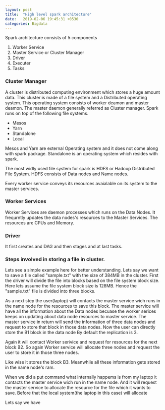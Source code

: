 ```yaml
---
layout: post
title:  "High level spark architecture"
date:   2019-02-06 19:45:31 +0530
categories: Bigdata
---
```


Spark architecture consists of 5 components
1. Worker Service
2. Master Service or Cluster Manager
3. Driver
4. Executer
5. Tasks

### Cluster Manager
A cluster is distributed computing environment which stores a huge amount data. This cluster is made of a file system 
and a Distributed operating system. This operating system consists of worker deamon and master deamon. The master daemon 
generally referred as
Cluster manager.
Spark runs on top of the following file systems.
- Mesos
- Yarn
- Standalone
- Local

Mesos and Yarn are external Operating system and it does not come along with spark package. Standalone is an operating 
system which resides with spark.

The most widly used file system for spark is HDFS or Hadoop Distributed File System. HDFS consists of Data nodes and Name nodes.

Every worker service conveys its resources avaialable on its system to the master services.

### Worker Services
Worker Services are daemon processes which runs on the Data Nodes. It frequrntly updates the data nodes's resources to the Master Services. The resources are CPUs and Memory.

### Driver
It first creates and DAG and then stages and at last tasks.

### Steps involved in storing a file in cluster.
Lets see a simple example here for better understanding. Lets say we want to save a file called "sample.txt" with the size of 384MB in the cluster. First the driver will divide the file into blocks based on the file system block size. Here lets assume the file system block size is 128MB. Hence the "sample.txt" file is divided into three blocks.

As a next step the user(laptop) will contacts the master service wich runs in the name node for the resources to save this block.
The master service will have all the information about the Data nodes becuase the worker serices keeps on updating about data node resources to master service.
The master service in return will send the information of three data nodes and request to store that block in those data nodes.
Now the user can directly store the B1 block in the data node
By default the replication is 3.

Again it will contact Worker serivice and request for resources for the next block B2. So again Worker service will allocate three nodes and request the user to store it in those three nodes. 

Like wise it stores the block B3. Meanwhile all these information gets stored in the name node's ram.





When we did a put command what internally happems is from my laptop it contacts the master service wich run in the name node.
And it will request the master service to allocate the resource for the file which it wants to save.
Before that the local system(the laptop in this case) will allocate



Lets say we have 



